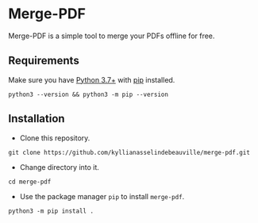# Merge-PDF

Merge-PDF is a simple tool to merge your PDFs offline for free.

## Requirements

Make sure you have [Python 3.7+](https://www.python.org/downloads/) with [pip](https://pip.pypa.io/en/stable/installation/) installed.

```shell
python3 --version && python3 -m pip --version
```

## Installation

- Clone this repository.

```shell
git clone https://github.com/kyllianasselindebeauville/merge-pdf.git
```

- Change directory into it.

```shell
cd merge-pdf
```

- Use the package manager `pip` to install `merge-pdf`.

```shell
python3 -m pip install .
```
